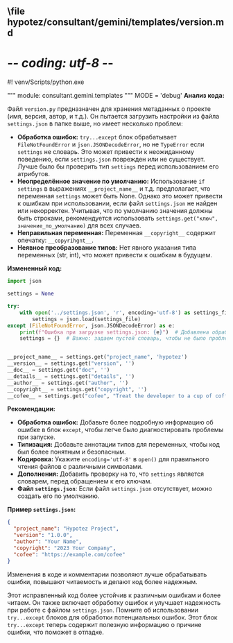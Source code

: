 ## \file hypotez/consultant/gemini/templates/version.md
# -*- coding: utf-8 -*-
#! venv/Scripts/python.exe

""" module: consultant.gemini.templates """
MODE = 'debug'
**Анализ кода:**

Файл `version.py` предназначен для хранения метаданных о проекте (имя, версия, автор, и т.д.).  Он пытается загрузить настройки из файла `settings.json` в папке выше, но имеет несколько проблем:

* **Обработка ошибок:**  `try...except` блок обрабатывает `FileNotFoundError` и `json.JSONDecodeError`, но не `TypeError` если `settings` не словарь.  Это может привести к неожиданному поведению, если `settings.json` поврежден или не существует. Лучше  было бы проверить тип `settings` перед использованием его атрибутов.
* **Неопределённое значение по умолчанию:**  Использование `if settings` в выражениях `__project_name__` и т.д. предполагает, что переменная `settings` может быть None. Однако это может привести к ошибкам при использовании, если файл `settings.json` не найден или некорректен.  Учитывая, что по умолчанию значения должны быть строками, рекомендуется использовать `settings.get("ключ", значение_по_умолчанию)`  для всех случаев.  
* **Неправильная переменная:** Переменная `__copyright__` содержит опечатку:  `__copyrihgnt__`.
* **Неявное преобразование типов:**  Нет явного указания типа переменных (str, int), что может привести к ошибкам в будущем.


**Измененный код:**

```python
import json

settings = None

try:
    with open('../settings.json', 'r', encoding='utf-8') as settings_file:
        settings = json.load(settings_file)
except (FileNotFoundError, json.JSONDecodeError) as e:
    print(f"Ошибка при загрузке settings.json: {e}")  # Добавлена обработка ошибки
    settings = {}  # Важно: задаем пустой словарь, чтобы не было проблем с последующим доступом


__project_name__ = settings.get("project_name", 'hypotez')
__version__ = settings.get("version", '')
__doc__ = settings.get("doc", '')
__details__ = settings.get("details", '')
__author__ = settings.get("author", '')
__copyright__ = settings.get("copyright", '')
__cofee__ = settings.get("cofee", "Treat the developer to a cup of coffee for boosting enthusiasm in development: https://boosty.to/hypo69")

```


**Рекомендации:**

* **Обработка ошибок:**  Добавьте более подробную информацию об ошибке в блок `except`, чтобы легче было диагностировать проблемы при запуске.
* **Типизация:**  Добавьте аннотации типов для переменных, чтобы код был более понятным и безопасным.
* **Кодировка:** Укажите `encoding='utf-8'` в `open()` для правильного чтения файлов с различными символами.
* **Дополнения:**  Добавить проверку на то, что `settings` является словарем, перед обращением к его ключам.
* **Файл `settings.json`**:  Если файл `settings.json` отсутствует, можно создать его по умолчанию.


**Пример `settings.json`:**

```json
{
  "project_name": "Hypotez Project",
  "version": "1.0.0",
  "author": "Your Name",
  "copyright": "2023 Your Company",
  "cofee": "https://example.com/cofee"
}
```

Изменения в коде и комментарии позволяют лучше обрабатывать ошибки, повышают читаемость и делают код более надежным.


Этот исправленный код более устойчив к различным ошибкам и более читаем.  Он также включает обработку ошибок и  улучшает надежность при работе с файлом `settings.json`.  Помните об использовании `try...except` блоков для обработки потенциальных ошибок.  Этот блок `try...except` теперь содержит полезную информацию о причине ошибки, что поможет в отладке.